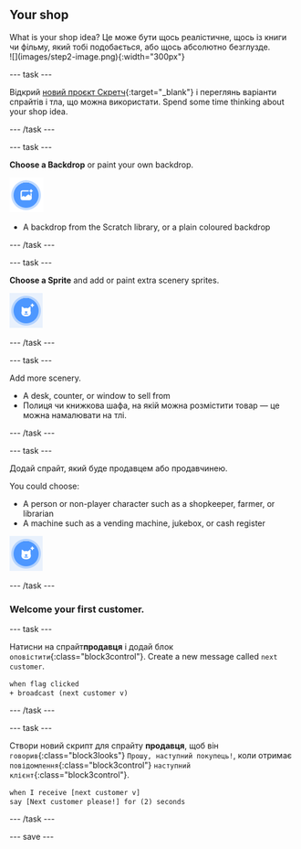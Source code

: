 ## Your shop

<div style="display: flex; flex-wrap: wrap">
<div style="flex-basis: 200px; flex-grow: 1; margin-right: 15px;">
What is your shop idea? Це може бути щось реалістичне, щось із книги чи фільму, який тобі подобається, або щось абсолютно безглузде.
</div>
<div>
![](images/step2-image.png){:width="300px"}
</div>
</div>

--- task ---

Відкрий [новий проєкт Скретч](http://rpf.io/scratch-new){:target="_blank"} і переглянь варіанти спрайтів і тла, що можна використати. Spend some time thinking about your shop idea.

--- /task ---

--- task ---

**Choose a Backdrop** or paint your own backdrop.

![](images/choose-backdrop-icon.png)

+ A backdrop from the Scratch library, or a plain coloured backdrop

--- /task ---

--- task ---

**Choose a Sprite** and add or paint extra scenery sprites.

![](images/choose-sprite-icon.png)

--- /task ---

--- task ---

Add more scenery.
+ A desk, counter, or window to sell from
+ Полиця чи книжкова шафа, на якій можна розмістити товар — це можна намалювати на тлі.

--- /task ---

--- task ---

Додай спрайт, який буде продавцем або продавчинею.

You could choose:
+ A person or non-player character such as a shopkeeper, farmer, or librarian
+ A machine such as a vending machine, jukebox, or cash register

![](images/choose-sprite-icon.png)

--- /task ---

### Welcome your first customer.

--- task ---

Натисни на спрайт**продавця** і додай блок `оповістити`{:class="block3control"}. Create a new message called `next customer`.

```blocks3
when flag clicked
+ broadcast (next customer v)
```

--- /task ---

--- task ---

Створи новий скрипт для спрайту **продавця**, щоб він `говорив`{:class="block3looks"} `Прошу, наступний покупець!`, коли отримає `повідомлення`{:class="block3control"} `наступний клієнт`{:class="block3control"}.

```blocks3
when I receive [next customer v] 
say [Next customer please!] for (2) seconds
```

--- /task ---

--- save ---
